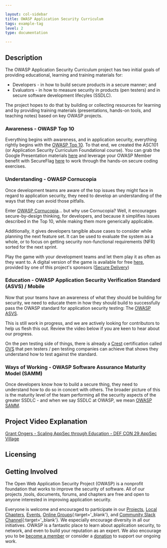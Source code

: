 ```yaml
---

layout: col-sidebar
title: OWASP Application Security Curriculum
tags: example-tag
level: 2
type: documentation

---
```

## Description

The OWASP Application Security Curriculum project has two initial goals of providing educational, learning and training materials for:
- Developers - in how to build secure products in a secure manner; and
- Evaluators - in how to measure security in products (pen testers) and in secure software development lifecyles (SSDLC).

The project hopes to do that by building or collecting resources for learning and by providing training materials (presentations, hands-on tools, and teaching notes) based on key OWASP projects.

### Awareness - OWASP Top 10

Everything begins with awareness, and in application security, everything rightly begins with the [OWASP Top 10](https://owasp.org/www-project-top-ten/). To that end, we created the ASC101 (or Application Security Curriculum Foundational course). You can grab the Google Presentation materials [here](https://docs.google.com/presentation/d/1EAZgkcBFZ-V-fWLmVP30Iu9z6Tohji5OiwqjY9GOlwo/edit?usp=sharing) and leverage your OWASP Member benefit with SecureFlag [here](https://www.secureflag.com/owasp) to work through the hands-on secure coding exercises.

### Understanding - OWASP Cornucopia

Once development teams are aware of the top issues they might face in regard to application security, they need to develop an understanding of the ways that they can avoid those pitfalls.

Enter [OWASP Cornucopia](https://owasp.org/www-project-cornucopia/)... but why use Cornucopia? Well, it encourages secure-by-design thinking, for developers, and because it simplifies issues described in the Top 10, while making them more generically applicable.

Additionally, it gives developers tangible abuse cases to consider while planning the next feature set. It can be used to evaluate the system as a whole, or to focus on getting security non-functional requirements (NFR) sorted for the next sprint. 

Play the game with your development teams and let them play it as often as they want to. A digital version of the game is available for free [here](https://copi.securedelivery.io/), provided by one of this project's sponsors ([Secure Delivery](https://securedelivery.io/))

### Education - OWASP Application Security Verification Standard (ASVS) / Mobile

Now that your teams have an awareness of what they should be building for security, we need to educate them in how they should build to successfully pass the OWASP standard for application security testing: The [OWASP ASVS](https://owasp.org/www-project-application-security-verification-standard/). 

This is still work in progress, and we are actively looking for contributors to help us flesh this out. Review the video below if you are keen to hear about our progress.

On the pen testing side of things, there is already a [Crest](https://www.crest-approved.org/) certification called [OVS](https://www.crest-approved.org/membership/crest-ovs-programme/) that pen testers / pen testing companies can achieve that shows they understand how to test against the standard.

### Ways of Working - OWASP Software Assurance Maturity Model (SAMM)

Once developers know how to build a secure thing, they need to understand how to do so in concert with others. The broader picture of this is the maturity level of the team performing all the security aspects of the greater SSDLC - and when we say SSDLC at OWASP, we mean [OWASP SAMM](https://owasp.org/www-project-samm/).

## Project Video Explanation

[Grant Ongers - Scaling AppSec through Education - DEF CON 29 AppSec Village](https://www.youtube.com/watch?v=5Rzfvs2Jde4 "Grant Ongers - Scaling AppSec through Education - DEF CON 29 AppSec Village")

## Licensing

## Getting Involved
The Open Web Application Security Project (OWASP) is a nonprofit foundation that works to improve the security of software. All of our projects ,tools, documents, forums, and chapters are free and open to anyone interested in improving application security. 

Everyone is welcome and encouraged to participate in our [Projects](/projects), [Local Chapters](/chapters), [Events](/events), [Online Groups](https://groups.google.com/a/owasp.com/){:target='_blank'}, and [Community Slack Channel](https://owasp.slack.com/){:target='_blank'}. We especially encourage diversity in all our initiatives. OWASP is a fantastic place to learn about application security, to network, and even to build your reputation as an expert. We also encourage you to be [become a member](/membership) or consider a [donation](/donate) to support our ongoing work.
